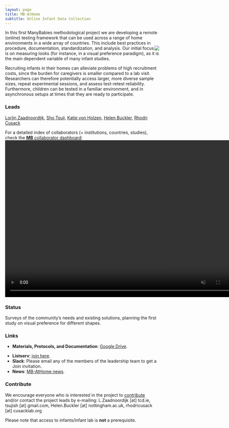 ```yaml
---
layout: page
title: MB-AtHome
subtitle: Online Infant Data Collection
---
```


<!--
To-do:
- add collaborators map.
-->

In this first ManyBabies methodological project we are developing a remote (online) testing framework that can be used across a range of home environments in a wide array of countries. This include best practices in procedure, documentation, standardization, and analysis. <img style="float: right;" src="/assets/img/logo_mb_athome_250px.png"> Our initial focus is on measuring looks (for instance, in a visual preference paradigm), as it is the main dependent variable of many infant studies.

Recruiting infants in their homes can alleviate problems of high recruitment costs, since the burden for caregivers is smaller compared to a lab visit. Researchers can therefore potentially access larger, more diverse sample sizes, repeat experimental sessions, and assess test-retest reliability. Furthermore, children can be tested in a familiar environment, and in asynchronous setups at times that they are ready to participate.

### Leads
[Lorijn Zaadnoordijk](https://sites.google.com/view/lorijnzaadnoordijk/homepage), [Sho Tsuji](https://sites.google.com/site/tsujish), [Katie von Holzen](https://kvonholzen.github.io), [Helen Buckler](https://www.nottingham.ac.uk/english/people/helen.buckler), [Rhodri Cusack](https://www.infantcentre.ie/who-we-are-2/our-team/prof-rhodri-cusack)

For a detailed index of collaborators (+ institutions, countries, studies), check the [**MB** collaborator dashboard](https://manybabies.shinyapps.io/shiny_mb_map/): <video muted autoplay="autoplay" loop="loop" width="768" height="512">
    <source src="/assets/img/dashboard_studies.mp4" type="video/mp4">  
    </video>

<!-- Flourish
<div class="flourish-embed flourish-map" data-src="visualisation/2520119" data-url="https://flo.uri.sh/visualisation/2520119/embed"><script src="https://public.flourish.studio/resources/embed.js"></script></div>
-->

### Status
Surveys of the community’s needs and existing solutions, planning the first study on visual preference for different shapes. 

### Links
* **Materials, Protocols, and Documentation**: [Google Drive](https://drive.google.com/drive/folders/1IW0daOJMG37FdoGkX1l12zhjPYSmPcD5).
<!--* **Data and code**: [MB2-GitHub](https://github.com/manybabies/mb2-analysis).-->
* **Listserv**: [join here](https://groups.google.com/forum/#!forum/infantlooksathome).
* **Slack**: Please email any of the members of the leadership team to get a Join invitation.
* **News**: [MB-AtHome news]({{site.baseurl}}/tags/#MB-AtHome).

### Contribute
We encourage everyone who is interested in the project to [contribute]({{site.baseurl}}/get_involved/) and/or contact the project leads by e-mailing: L.Zaadnoordijk [at] tcd.ie, tsujish [at] gmail.com, Helen.Buckler [at] nottingham.ac.uk, rhodricusack [at] cusacklab.org <!-- need to add Katie's email -->

Please note that access to infants/infant lab is **not** a prerequisite.

<!-- ### Publications -->
